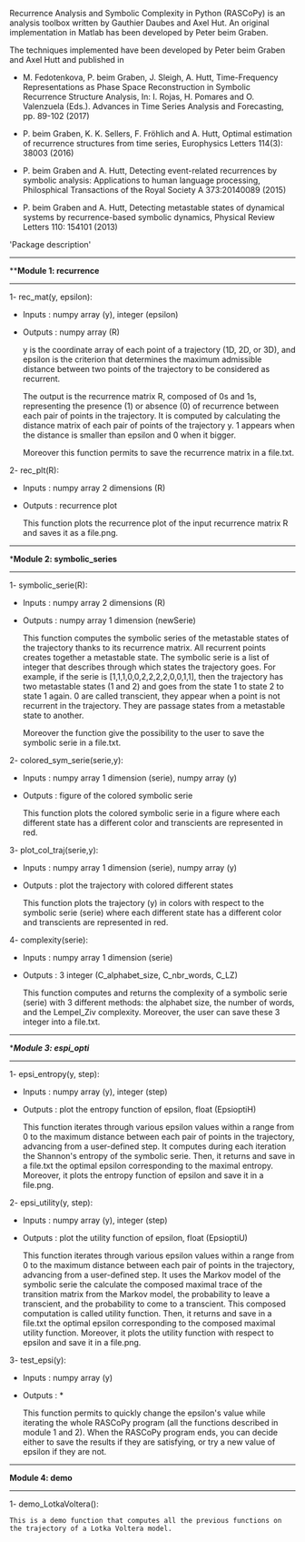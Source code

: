 Recurrence Analysis and Symbolic Complexity in Python (RASCoPy) is an analysis
toolbox written by Gauthier Daubes and Axel Hut. An original implementation in 
Matlab has been developed by Peter beim Graben. 

The techniques implemented have been developed by Peter beim Graben and Axel Hutt
and published in 

- M. Fedotenkova, P. beim Graben, J. Sleigh, A. Hutt, 
Time-Frequency Representations as Phase Space Reconstruction in Symbolic Recurrence Structure Analysis,
In: I. Rojas, H. Pomares and O. Valenzuela (Eds.). Advances in Time Series Analysis and Forecasting, pp. 89-102 (2017) 

- P. beim Graben, K. K. Sellers, F. Fröhlich and A. Hutt, Optimal estimation of recurrence structures from time series,
Europhysics Letters 114(3): 38003 (2016)

- P. beim Graben and A. Hutt, Detecting event-related recurrences by symbolic analysis: Applications to human language processing, 
Philosphical Transactions of the Royal Society A 373:20140089 (2015)

- P. beim Graben and A. Hutt, Detecting metastable states of dynamical systems by recurrence-based symbolic dynamics,
Physical Review Letters 110: 154101 (2013) 




'Package description'

**************************************************************
**********************Module 1: recurrence********************
**************************************************************

1- rec_mat(y, epsilon):

* Inputs : numpy array (y), integer (epsilon)
* Outputs : numpy array (R)

	y is the coordinate array of each point of a trajectory (1D, 2D, or 3D), and epsilon is the criterion that determines the maximum admissible distance between two points of the trajectory to be considered as recurrent.

	The output is the recurrence matrix R, composed of 0s and 1s, representing the presence (1) or absence (0) of recurrence between each pair of points in the trajectory. It is computed by calculating the distance matrix of each pair of points of the trajectory y. 1 appears when the distance is smaller than epsilon and 0 when it bigger.

	Moreover this function permits to save the recurrence matrix in a file.txt.


2- rec_plt(R):

* Inputs : numpy array 2 dimensions (R)
* Outputs : recurrence plot

	This function plots the recurrence plot of the input recurrence matrix R and saves it as a file.png.

**************************************************************
*******************Module 2: symbolic_series******************
**************************************************************

1- symbolic_serie(R):

* Inputs : numpy array 2 dimensions (R)
* Outputs : numpy array 1 dimension (newSerie)

	This function computes the symbolic series of the metastable states of the trajectory thanks to its recurrence matrix. All recurrent points creates together a metastable state. The symbolic serie is a list of integer that describes through which states the trajectory goes. For example, if the serie is [1,1,1,0,0,2,2,2,2,0,0,1,1], then the trajectory has two metastable states (1 and 2) and goes from the state 1 to state 2 to state 1 again. 0 are called transcient, they appear when a point is not recurrent in the trajectory. They are passage states from a metastable state to another.
	
	Moreover the function give the possibility to the user to save the symbolic serie in a file.txt.


2- colored_sym_serie(serie,y):

* Inputs : numpy array 1 dimension (serie), numpy array (y)
* Outputs : figure of the colored symbolic serie

	This function plots the colored symbolic serie in a figure where each different state has a different color and transcients are represented in red. 

3- plot_col_traj(serie,y):

* Inputs : numpy array 1 dimension (serie), numpy array (y)
* Outputs : plot the trajectory with colored different states

	This function plots the trajectory (y) in colors with respect to the symbolic serie (serie) where each different state has a different color and transcients are represented in red. 


4- complexity(serie):

* Inputs : numpy array 1 dimension (serie)
* Outputs : 3 integer (C_alphabet_size, C_nbr_words, C_LZ)

	This function computes and returns the complexity of a symbolic serie (serie) with 3 different methods: the alphabet size, the number of words, and the Lempel_Ziv complexity. Moreover, the user can save these 3 integer into a file.txt.



**************************************************************
**********************Module 3: espi_opti*********************
**************************************************************

1- epsi_entropy(y, step):

* Inputs : numpy array (y), integer (step)
* Outputs : plot the entropy function of epsilon, 
			float	(EpsioptiH)

	This function iterates through various epsilon values within a range from 0 to the maximum distance between each pair of points in the trajectory, advancing from a user-defined step. It computes during each iteration the Shannon's entropy of the symbolic serie. Then, it returns and save in a file.txt the optimal epsilon corresponding to the maximal entropy. Moreover, it plots the entropy function of epsilon and save it in a file.png.


2- epsi_utility(y, step):

* Inputs : numpy array (y), integer (step)
* Outputs : plot the utility function of epsilon, 
			float	(EpsioptiU)

	This function iterates through various epsilon values within a range from 0 to the maximum distance between each pair of points in the trajectory, advancing from a user-defined step. It uses the Markov model of the symbolic serie the calculate the composed maximal trace of the transition matrix from the Markov model, the probability to leave a transcient, and the probability to come to a transcient. This composed computation is called utility function. Then, it returns and save in a file.txt the optimal epsilon corresponding to the composed maximal utility function. Moreover, it plots the utility function with respect to epsilon and save it in a file.png.


3- test_epsi(y):

* Inputs : numpy array (y)
* Outputs : *

	This function permits to quickly change the epsilon's value while iterating the whole RASCoPy program (all the functions described in module 1 and 2). When the RASCoPy program ends, you can decide either to save the results if they are satisfying, or try a new value of epsilon if they are not.


**************************************************************
************************Module 4: demo************************
**************************************************************

1- demo_LotkaVoltera():

	This is a demo function that computes all the previous functions on the trajectory of a Lotka Voltera model.

